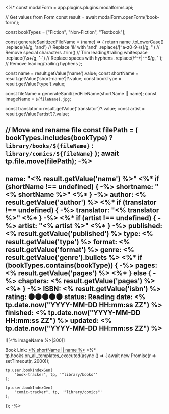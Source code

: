 <%*
const modalForm = app.plugins.plugins.modalforms.api;

// Get values from Form
const result = await modalForm.openForm('book-form');

const bookTypes = ["Fiction", "Non-Fiction", "Textbook"];

const generateSanitizedFileName = (name) => {
  return name
    .toLowerCase()
    .replace(/&/g, 'and')             // Replace '&' with 'and'
    .replace(/[^a-z0-9-\s]/g, '')      // Remove special characters
    .trim()                           // Trim leading/trailing whitespace
    .replace(/\s+/g, '-')             // Replace spaces with hyphens
    .replace(/^-+|-+$/g, '');         // Remove leading/trailing hyphens
};

const name = result.getValue('name').value;
const shortName = result.getValue('short-name')?.value;
const bookType = result.getValue('type').value;

const fileName = generateSanitizedFileName(shortName || name);
const imageName = `${fileName}.jpg`;

const translator = result.getValue('translator')?.value;
const artist = result.getValue('artist')?.value;

// Move and rename file
const filePath = (
    bookTypes.includes(bookType) ? 
    `library/books/${fileName}` : `library/comics/${fileName}`
);
await tp.file.move(filePath);
-%>
---
name: "<% result.getValue('name') %>"
<%* if (shortName !== undefined) { -%>
shortname: "<% shortName %>"
<%* } -%>
author: <% result.getValue('author') %>
<%* if (translator !== undefined) { -%>
translator: "<% translator %>"
<%* } -%>
<%* if (artist !== undefined) { -%>
artist: "<% artist %>"
<%* } -%>
published: <% result.getValue('published') %>
type: <% result.getValue('type') %>
format: <% result.getValue('format') %>
genre: 
<% result.getValue('genre').bullets %>
<%* if (bookTypes.contains(bookType)) { -%>
pages: <% result.getValue('pages') %>
<%* } else { -%>
chapters: <% result.getValue('pages') %>
<%* } -%>
ISBN: <% result.getValue('isbn') %>
rating: 🌑🌑🌑🌑🌑
status: Reading
date: <% tp.date.now("YYYY-MM-DD HH:mm:ss ZZ") %>
finished: <% tp.date.now("YYYY-MM-DD HH:mm:ss ZZ") %>
updated: <% tp.date.now("YYYY-MM-DD HH:mm:ss ZZ") %>
---

![[<% imageName %>|300]]

Book Link: [<% shortName || name %>](<% result.getValue('book-url') %>)
<%*
tp.hooks.on_all_templates_executed(async () => {
	await new Promise(r => setTimeout(r, 2000));
	
	tp.user.bookIndexGen(
		"book-tracker", tp, '"library/books"'
	);
	
	tp.user.bookIndexGen(
		"comic-tracker", tp, '"library/comics"'
	);
});
-%>
